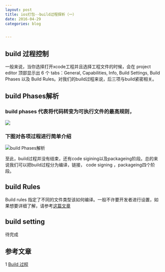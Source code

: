 ```yaml
---
layout: post
title: ios打包--build过程探析（一）
date: 2016-04-29
categories: blog


---
```


## build 过程控制
一般来说，当你选择打开xcode工程并且选择工程文件的时候，会在 project editor 顶部显示出 6 个 tabs：General, Capabilities, Info, Build Settings, Build Phases 以及 Build Rules。对我们的build过程来说，后三项与build紧密相关。

## build Phases解析

### build phases 代表将代码转变为可执行文件的最高规则，
![](http://7xqijx.com1.z0.glb.clouddn.com/1.png)

### 下图对各项过程进行简单介绍
![build Phases解析](http://7xqijx.com1.z0.glb.clouddn.com/build%2BPhases.png)

至此，build过程并没有结束，还有code sigining以及packageing阶段。总的来说我们可以把build过程分为编译，链接，
code signing ，packageing四个阶段。


## build Rules

 Build rules 指定了不同的文件类型该如何编译。一般不许要开发者进行设置，如果想要详细了解，请参考[这篇文章](http://objccn.io/issue-6-1/)

## build setting


待完成



## 参考文章

1 [Build 过程](http://objccn.io/issue-6-1/)









     
  
  
 
  
  